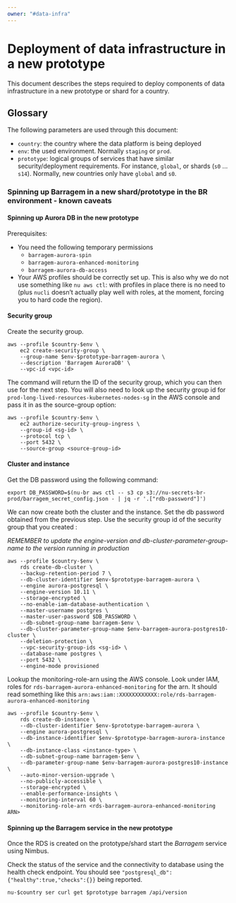 ```yaml
---
owner: "#data-infra"
---
```


# Deployment of data infrastructure in a new prototype

This document describes the steps required to deploy components of
data infrastructure in a new prototype or shard for a country.

## Glossary

The following parameters are used through this document:

* `country`: the country where the data platform is being deployed
* `env`: the used environment. Normally `staging` or `prod`.
* `prototype`: logical groups of services that have similar security/deployment requirements. For instance, `global`, or shards (`s0` ... `s14`). Normally, new countries only have `global` and `s0`.

### Spinning up Barragem in a new shard/prototype in the BR environment - known caveats

#### Spinning up Aurora DB in the new prototype

Prerequisites:

* You need the following temporary permissions
  * `barragem-aurora-spin`
  * `barragem-aurora-enhanced-monitoring`
  * `barragem-aurora-db-access`
* Your AWS profiles should be correctly set up. This is also why we
    do not use something like `nu aws ctl`: with profiles in place
    there is no need to (plus `nucli` doesn’t actually play well with
    roles, at the moment, forcing you to hard code the region).

#### Security group

Create the security group.

```shell
aws --profile $country-$env \
    ec2 create-security-group \
    --group-name $env-$prototype-barragem-aurora \
    --description 'Barragem AuroraDB' \
    --vpc-id <vpc-id>
```

The command will return the ID of the security group, which you can
then use for the next step. You will also need to look up the security group id for
`prod-long-lived-resources-kubernetes-nodes-sg` in the AWS console and pass it in as the source-group option:

```shell
aws --profile $country-$env \
    ec2 authorize-security-group-ingress \
    --group-id <sg-id> \
    --protocol tcp \
    --port 5432 \
    --source-group <source-group-id>
```

#### Cluster and instance

Get the DB password using the following command:

```shell
export DB_PASSWORD=$(nu-br aws ctl -- s3 cp s3://nu-secrets-br-prod/barragem_secret_config.json - | jq -r '.["rdb-password"]')
```

We can now create both the cluster and the instance. Set the db password obtained from the previous step.
Use the security group id of the  security group that you created :

*REMEMBER to update the engine-version and db-cluster-parameter-group-name to the version running in production*

```shell
aws --profile $country-$env \
    rds create-db-cluster \
    --backup-retention-period 7 \
    --db-cluster-identifier $env-$prototype-barragem-aurora \
    --engine aurora-postgresql \
    --engine-version 10.11 \
    --storage-encrypted \
    --no-enable-iam-database-authentication \
    --master-username postgres \
    --master-user-password $DB_PASSWORD \
    --db-subnet-group-name barragem-$env \
    --db-cluster-parameter-group-name $env-barragem-aurora-postgres10-cluster \
    --deletion-protection \
    --vpc-security-group-ids <sg-id> \
    --database-name postgres \
    --port 5432 \
    --engine-mode provisioned
```

Lookup the monitoring-role-arn using the AWS console. Look under IAM, roles for
`rds-barragem-aurora-enhanced-monitoring` for the arn. It should read something like this
`arn:aws:iam::XXXXXXXXXXXX:role/rds-barragem-aurora-enhanced-monitoring`

```shell
aws --profile $country-$env \
    rds create-db-instance \
    --db-cluster-identifier $env-$prototype-barragem-aurora \
    --engine aurora-postgresql \
    --db-instance-identifier $env-$prototype-barragem-aurora-instance \
    --db-instance-class <instance-type> \
    --db-subnet-group-name barragem-$env \
    --db-parameter-group-name $env-barragem-aurora-postgres10-instance \
    --auto-minor-version-upgrade \
    --no-publicly-accessible \
    --storage-encrypted \
    --enable-performance-insights \
    --monitoring-interval 60 \
    --monitoring-role-arn <rds-barragem-aurora-enhanced-monitoring ARN>
```

#### Spinning up the Barragem service in the new prototype

Once the RDS is created on the prototype/shard start the _Barragem_ service using Nimbus.

Check the status of the  service and the connectivity to database using the health check endpoint. You should see
`"postgresql_db":{"healthy":true,"checks":{}}` being reported.

```shell
nu-$country ser curl get $prototype barragem /api/version
```
